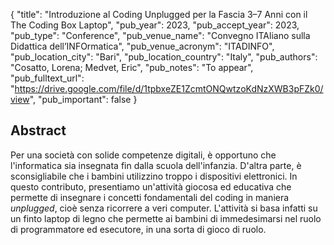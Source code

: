 {
  "title": "Introduzione al Coding Unplugged per la Fascia 3–7 Anni con il The Coding Box Laptop",
  "pub_year": 2023,
  "pub_accept_year": 2023,
  "pub_type": "Conference",
  "pub_venue_name": "Convegno ITAliano sulla Didattica dell’INFOrmatica",
  "pub_venue_acronym": "ITADINFO",
  "pub_location_city": "Bari",
  "pub_location_country": "Italy",
  "pub_authors": "Cosatto, Lorena; Medvet, Eric",
  "pub_notes": "To appear",
  "pub_fulltext_url": "https://drive.google.com/file/d/1tpbxeZE1ZcmtONQwtzoKdNzXWB3pFZk0/view",
  "pub_important": false
}

## Abstract
Per una società con solide competenze digitali, è opportuno che l'informatica sia insegnata fin dalla scuola dell'infanzia. D'altra parte, è sconsigliabile che i bambini utilizzino troppo i dispositivi elettronici. In questo contributo, presentiamo un'attività giocosa ed educativa che permette di insegnare i concetti fondamentali del coding in maniera *unplugged*, cioè senza ricorrere a veri computer. L'attività si basa infatti su un finto laptop di legno che permette ai bambini di immedesimarsi nel ruolo di programmatore ed esecutore, in una sorta di gioco di ruolo.
